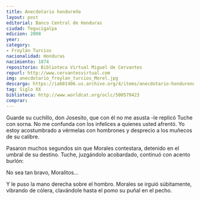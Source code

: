 ```yaml
---
title: Anecdotario hondureño
layout: post
editorial: Banco Central de Honduras
ciudad: Tegucigalpa
edicion: 2008
year: 
category: 
- Froylán Turcios
nacionalidad: Honduras
nacimiento: 1874
repositorio: Biblioteca Virtual Miguel de Cervantes
repurl: http://www.cervantesvirtual.com
img: anecdotario_froylan_turcios_Morel.jpg
descarga: https://ia601406.us.archive.org/4/items/anecdotario-hondureno/Anecdotario-hondure%C3%B1o.pdf
tag: Siglo XX
biblioteca: http://www.worldcat.org/oclc/500579423
comprar:
---
```

Guarde su cuchillo, don Josesito, que con él no me asusta -le replicó Tuche con sorna. No me confunda con los infelices a quienes usted afrentó. Yo estoy acostumbrado a vérmelas con hombrones y desprecio a los muñecos de su calibre. 
	
Pasaron muchos segundos sin que Morales contestara, detenido en el umbral de su destino. Tuche, juzgándolo acobardado, continuó con acento burlón: 
	
No sea tan bravo, Moralitos...
	
Y le puso la mano derecha sobre el hombro. Morales se irguió súbitamente, vibrando de cólera, clavándole hasta el pomo su puñal en el pecho.
